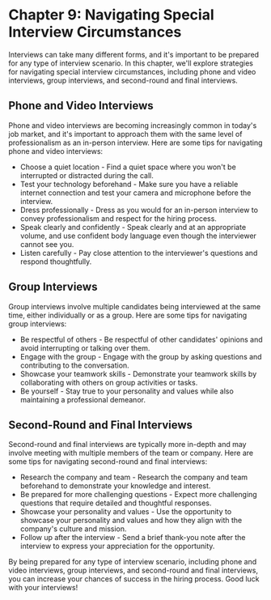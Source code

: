 Chapter 9: Navigating Special Interview Circumstances
=====================================================

Interviews can take many different forms, and it's important to be prepared for any type of interview scenario. In this chapter, we'll explore strategies for navigating special interview circumstances, including phone and video interviews, group interviews, and second-round and final interviews.

Phone and Video Interviews
--------------------------

Phone and video interviews are becoming increasingly common in today's job market, and it's important to approach them with the same level of professionalism as an in-person interview. Here are some tips for navigating phone and video interviews:

* Choose a quiet location - Find a quiet space where you won't be interrupted or distracted during the call.
* Test your technology beforehand - Make sure you have a reliable internet connection and test your camera and microphone before the interview.
* Dress professionally - Dress as you would for an in-person interview to convey professionalism and respect for the hiring process.
* Speak clearly and confidently - Speak clearly and at an appropriate volume, and use confident body language even though the interviewer cannot see you.
* Listen carefully - Pay close attention to the interviewer's questions and respond thoughtfully.

Group Interviews
----------------

Group interviews involve multiple candidates being interviewed at the same time, either individually or as a group. Here are some tips for navigating group interviews:

* Be respectful of others - Be respectful of other candidates' opinions and avoid interrupting or talking over them.
* Engage with the group - Engage with the group by asking questions and contributing to the conversation.
* Showcase your teamwork skills - Demonstrate your teamwork skills by collaborating with others on group activities or tasks.
* Be yourself - Stay true to your personality and values while also maintaining a professional demeanor.

Second-Round and Final Interviews
---------------------------------

Second-round and final interviews are typically more in-depth and may involve meeting with multiple members of the team or company. Here are some tips for navigating second-round and final interviews:

* Research the company and team - Research the company and team beforehand to demonstrate your knowledge and interest.
* Be prepared for more challenging questions - Expect more challenging questions that require detailed and thoughtful responses.
* Showcase your personality and values - Use the opportunity to showcase your personality and values and how they align with the company's culture and mission.
* Follow up after the interview - Send a brief thank-you note after the interview to express your appreciation for the opportunity.

By being prepared for any type of interview scenario, including phone and video interviews, group interviews, and second-round and final interviews, you can increase your chances of success in the hiring process. Good luck with your interviews!
